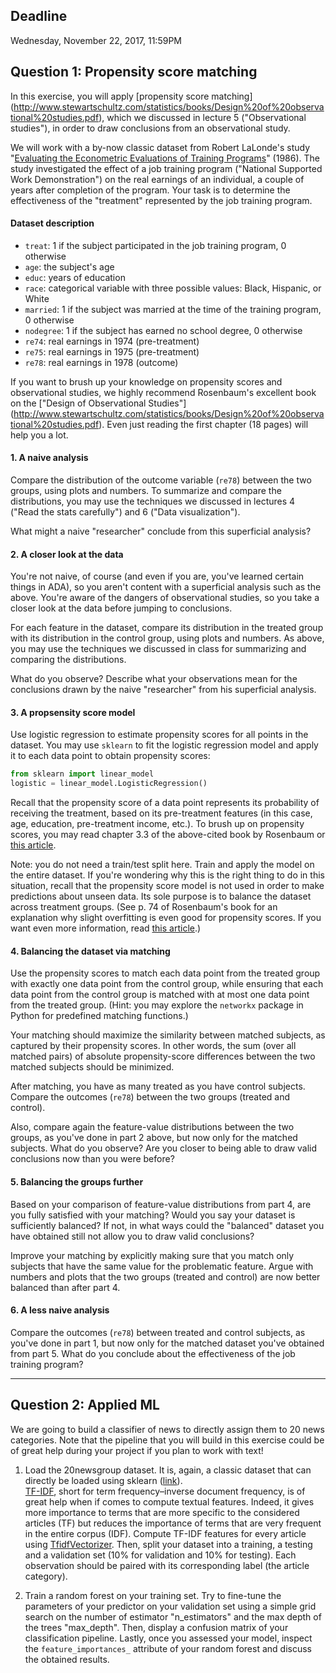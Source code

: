 ## Deadline

Wednesday, November 22, 2017, 11:59PM

## Question 1: Propensity score matching

In this exercise, you will apply [propensity score matching]
(http://www.stewartschultz.com/statistics/books/Design%20of%20observational%20studies.pdf), 
which we discussed in lecture 5 ("Observational studies"), in order to draw conclusions from an 
observational study.

We will work with a by-now classic dataset from Robert LaLonde's study 
"[Evaluating the Econometric Evaluations of Training Programs](http://people.hbs.edu/nashraf/LaLonde_1986.pdf)" 
(1986).
The study investigated the effect of a job training program ("National Supported Work Demonstration") on the 
real earnings of an individual, a couple of years after completion of the program.
Your task is to determine the effectiveness of the "treatment" represented by the job training program.

#### Dataset description

- `treat`: 1 if the subject participated in the job training program, 0 otherwise
- `age`: the subject's age
- `educ`: years of education
- `race`: categorical variable with three possible values: Black, Hispanic, or White
- `married`: 1 if the subject was married at the time of the training program, 0 otherwise
- `nodegree`: 1 if the subject has earned no school degree, 0 otherwise
- `re74`: real earnings in 1974 (pre-treatment)
- `re75`: real earnings in 1975 (pre-treatment)
- `re78`: real earnings in 1978 (outcome)

If you want to brush up your knowledge on propensity scores and observational studies, we highly recommend 
Rosenbaum's excellent book on the ["Design of Observational Studies"]
(http://www.stewartschultz.com/statistics/books/Design%20of%20observational%20studies.pdf). 
Even just reading the first chapter (18 pages) will help you a lot.

#### 1. A naive analysis

Compare the distribution of the outcome variable (`re78`) between the two groups, using plots and numbers.
To summarize and compare the distributions, you may use the techniques we discussed in lectures 4 
("Read the stats carefully") and 6 ("Data visualization").

What might a naive "researcher" conclude from this superficial analysis?

#### 2. A closer look at the data

You're not naive, of course (and even if you are, you've learned certain things in ADA), so you aren't content 
with a superficial analysis such as the above.
You're aware of the dangers of observational studies, so you take a closer look at the data before jumping to 
conclusions.

For each feature in the dataset, compare its distribution in the treated group with its distribution in the control 
group, using plots and numbers.
As above, you may use the techniques we discussed in class for summarizing and comparing the distributions.

What do you observe?
Describe what your observations mean for the conclusions drawn by the naive "researcher" from his superficial 
analysis.

#### 3. A propsensity score model

Use logistic regression to estimate propensity scores for all points in the dataset.
You may use `sklearn` to fit the logistic regression model and apply it to each data point to obtain propensity
 scores:

```python
from sklearn import linear_model
logistic = linear_model.LogisticRegression()
```

Recall that the propensity score of a data point represents its probability of receiving the treatment, based on 
its pre-treatment features (in this case, age, education, pre-treatment income, etc.).
To brush up on propensity scores, you may read chapter 3.3 of the above-cited book by Rosenbaum or [this article](
https://drive.google.com/file/d/0B4jctQY-uqhzTlpBaTBJRTJFVFE/view).

Note: you do not need a train/test split here. Train and apply the model on the entire dataset. If you're wondering
 why this is the right thing to do in this situation, recall that the propensity score model is not used in order 
 to make predictions about unseen data. Its sole purpose is to balance the dataset across treatment groups.
(See p. 74 of Rosenbaum's book for an explanation why slight overfitting is even good for propensity scores.
If you want even more information, 
read [this article](https://drive.google.com/file/d/0B4jctQY-uqhzTlpBaTBJRTJFVFE/view).)

#### 4. Balancing the dataset via matching

Use the propensity scores to match each data point from the treated group with exactly one data point from the 
control group, while ensuring that each data point from the control group is matched with at most one data point 
from the treated group.
(Hint: you may explore the `networkx` package in Python for predefined matching functions.)

Your matching should maximize the similarity between matched subjects, as captured by their propensity scores.
In other words, the sum (over all matched pairs) of absolute propensity-score differences between the two matched 
subjects should be minimized.

After matching, you have as many treated as you have control subjects.
Compare the outcomes (`re78`) between the two groups (treated and control).

Also, compare again the feature-value distributions between the two groups, as you've done in part 2 above, but 
now only for the matched subjects.
What do you observe?
Are you closer to being able to draw valid conclusions now than you were before?


#### 5. Balancing the groups further

Based on your comparison of feature-value distributions from part 4, are you fully satisfied with your matching?
Would you say your dataset is sufficiently balanced?
If not, in what ways could the "balanced" dataset you have obtained still not allow you to draw valid conclusions?

Improve your matching by explicitly making sure that you match only subjects that have the same value for the 
problematic feature.
Argue with numbers and plots that the two groups (treated and control) are now better balanced than after part 4.


#### 6. A less naive analysis

Compare the outcomes (`re78`) between treated and control subjects, as you've done in part 1, but now only for the 
matched dataset you've obtained from part 5.
What do you conclude about the effectiveness of the job training program?


___

## Question 2: Applied ML

We are going to build a classifier of news to directly assign them to 20 news categories. Note that the pipeline 
that you will build in this exercise could be of great help during your project if you plan to work with text!

1. Load the 20newsgroup dataset. It is, again, a classic dataset that can directly be loaded using sklearn 
([link](http://scikit-learn.org/stable/datasets/twenty_newsgroups.html)).  
[TF-IDF](https://en.wikipedia.org/wiki/Tf%E2%80%93idf), short for term frequency–inverse document frequency, 
is of great help when if comes to compute textual features. Indeed, it gives more importance to terms that are 
more specific to the considered articles (TF) but reduces the importance of terms that are very frequent in 
the entire corpus (IDF). Compute TF-IDF features for every article using 
[TfidfVectorizer](
http://scikit-learn.org/stable/modules/generated/sklearn.feature_extraction.text.TfidfVectorizer.html). Then, split your dataset into a training, a testing and a validation set (10% for validation and 10% for testing). Each observation should be paired with its corresponding label (the article category).


2. Train a random forest on your training set. Try to fine-tune the parameters of your predictor on your 
validation set using a simple grid search on the number of estimator "n_estimators" and the max depth of the 
trees "max_depth". Then, display a confusion matrix of your classification pipeline. Lastly, once you assessed 
your model, inspect the `feature_importances_` attribute of your random forest and discuss the obtained results.


